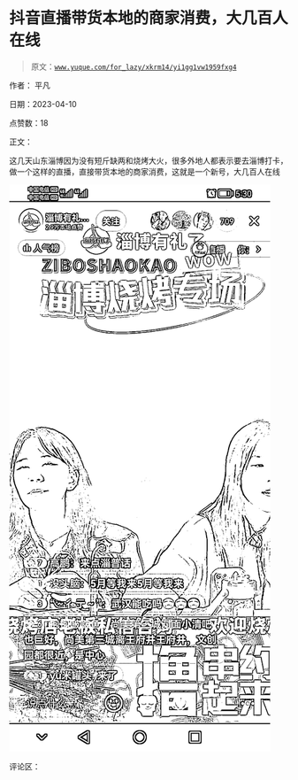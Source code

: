 # 抖音直播带货本地的商家消费，大几百人在线

> 原文：[`www.yuque.com/for_lazy/xkrm14/yi1gg1vw1959fxg4`](https://www.yuque.com/for_lazy/xkrm14/yi1gg1vw1959fxg4)

作者： 平凡

日期：2023-04-10

点赞数：18

正文：

这几天山东淄博因为没有短斤缺两和烧烤大火，很多外地人都表示要去淄博打卡，做一个这样的直播，直接带货本地的商家消费，这就是一个新号，大几百人在线

![](img/ebf34a3f22795205929e1830bbfe83c9.png)

评论区：



